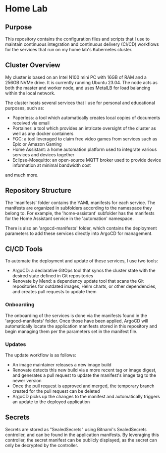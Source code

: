 # Home Lab

## Purpose

This repository contains the configuration files and scripts that I use to maintain continuous integration and continuous delivery (CI/CD) workflows for the services that run on my home lab's Kubernetes cluster.

## Cluster Overview

My cluster is based on an Intel N100 mini PC with 16GB of RAM and a 256GB NVMe drive. It is currently running Ubuntu 23.04. The node acts as both the master and worker node, and uses MetalLB for load balancing within the local network.

The cluster hosts several services that I use for personal and educational purposes, such as:

- Paperless: a tool which automatically creates local copies of documents received via email
- Portainer: a tool which provides an intricate oversight of the cluster as well as any docker containers
- FGC: a tool leveraged to claim free video games from services such as Epic or Amazon Gaming
- Home Assistant: a home automation platform used to integrate various services and devices together
- Eclipse-Mosquitto: an open-source MQTT broker used to provide device information at minimal bandwidth cost

and much more.

## Repository Structure

The 'manifests' folder contains the YAML manifests for each service. The manifests are organized in subfolders according to the namespace they belong to. For example, the 'home-assistant' subfolder has the manifests for the Home Assistant service in the 'automation' namespace.

There is also an 'argocd-manifests' folder, which contains the deployment parameters to add these services directly into ArgoCD for management.

## CI/CD Tools

To automate the deployment and update of these services, I use two tools:

- ArgoCD: a declarative GitOps tool that syncs the cluster state with the desired state defined in Git repositories
- Renovate by Mend: a dependency update tool that scans the Git repositories for outdated images, Helm charts, or other dependencies, and creates pull requests to update them

### Onboarding
The onboarding of the services is done via the manifests found in the 'argocd-manifests' folder. Once those have been applied, ArgoCD will automatically locate the application manifests stored in this repository and begin managing them per the parameters set in the manifest file.

### Updates
The update workflow is as follows:

- An image maintainer releases a new image build
- Renovate detects this new build via a more recent tag or image digest, and generates a pull request to update the manifest's image tag to the newer version
- Once the pull request is approved and merged, the temporary branch created for the pull request can be deleted
- ArgoCD picks up the changes to the manifest and automatically triggers an update to the deployed application

## Secrets

Secrets are stored as "SealedSecrets" using Bitnami's SealedSecrets controller, and can be found in the application manifests. By leveraging this controller, the secret manifest can be publicly displayed, as the secret can only be decrypted by the controller.
